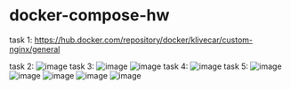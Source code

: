# docker-compose-hw
task 1: https://hub.docker.com/repository/docker/klivecar/custom-nginx/general

task 2: ![image](https://github.com/DamirRishadivich/docker-compose-hw/assets/101272086/acfe0fa6-0f74-4533-8230-b080e751ec5c)
task 3: ![image](https://github.com/DamirRishadivich/docker-compose-hw/assets/101272086/bcf85878-31c6-41f0-9bd4-cd5965c88d50)
![image](https://github.com/DamirRishadivich/docker-compose-hw/assets/101272086/875ad218-7f42-4556-8d77-7c6fae6b17b9)
task 4: ![image](https://github.com/DamirRishadivich/docker-compose-hw/assets/101272086/537d6674-7137-490e-bd71-b4d047050851)
task 5:
![image](https://github.com/DamirRishadivich/docker-compose-hw/assets/101272086/662cf976-f145-47bf-be9a-6c6868bbe8ec)
![image](https://github.com/DamirRishadivich/docker-compose-hw/assets/101272086/26906bb8-1389-441a-9b2c-b4694ddc9172)
![image](https://github.com/DamirRishadivich/docker-compose-hw/assets/101272086/d80fabb8-6b42-4244-a296-0eed11933c21)
![image](https://github.com/DamirRishadivich/docker-compose-hw/assets/101272086/b4e351bc-49f1-4c74-97ab-74445c494a02)
![image](https://github.com/DamirRishadivich/docker-compose-hw/assets/101272086/1a6cf697-b47d-4040-95cf-f187e3613c4c)
